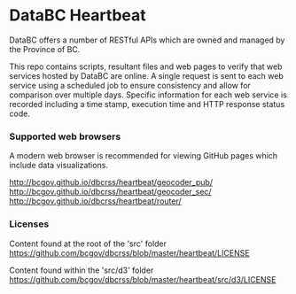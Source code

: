 # DataBC Heartbeat

DataBC offers a number of RESTful APIs which are owned and managed by the Province of BC. 

This repo contains scripts, resultant files and web pages to verify that web services hosted by DataBC are online. A single request is sent to
each web service using a scheduled job to ensure consistency and allow for comparison over multiple days.
Specific information for each web service is recorded including a time stamp, execution time and HTTP response status code.


### Supported web browsers

A modern web browser is recommended for viewing GitHub pages which include data visualizations.

http://bcgov.github.io/dbcrss/heartbeat/geocoder_pub/  <br/>
http://bcgov.github.io/dbcrss/heartbeat/geocoder_sec/  <br/>
http://bcgov.github.io/dbcrss/heartbeat/router/  <br/>


### Licenses

Content found at the root of the 'src' folder
https://github.com/bcgov/dbcrss/blob/master/heartbeat/LICENSE

Content found within the 'src/d3' folder
https://github.com/bcgov/dbcrss/blob/master/heartbeat/src/d3/LICENSE
